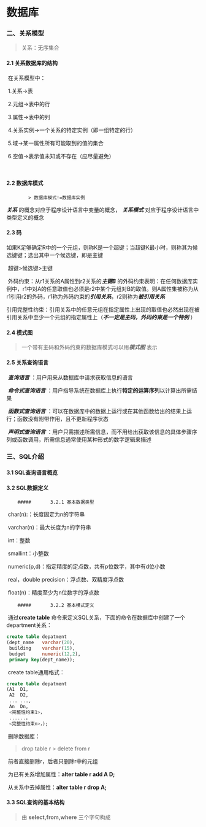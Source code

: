 # 数据库

### 二、关系模型

> 关系：无序集合

#### 2.1 关系数据库的结构

​		在关系模型中：

​			1.关系->表

​			2.元组->表中的行

​			3.属性->表中的列

​			4.关系实例->一个关系的特定实例（即一组特定的行）

​			5.域->某一属性所有可能取到的值的集合

​			6.空值->表示值未知或不存在（应尽量避免）

​		

#### 2.2 数据库模式

			> 数据库模式!=数据库实例

***关系*** 的概念对应于程序设计语言中变量的概念， ***关系模式*** 对应于程序设计语言中类型定义的概念



#### 2.3 码

​		如果K足够确定R中的一个元组，则称K是一个超键；当超键K最小时，则称其为候选键键；选出其中一个候选键，即是主键

​		超键>候选键>主键

​		外码约束：从r1关系的A属性到r2关系的***主键B*** 的外码约束表明：在任何数据库实例中，r1中对A的任意取值也必须是r2中某个元组对B的取值。则A属性集被称为从				  r1引用r2的外码，r1称为外码约束的***引用关系***，r2则称为***被引用关系***

​		引用完整性约束：引用关系中的任意元组在指定属性上出现的取值也必然出现在被引用关系中至少一个元组的指定属性上（***不一定是主码，外码约束是一个特例*** ）



#### 2.4 模式图

>一个带有主码和外码约束的数据库模式可以用***模式图*** 表示



#### 2.5 关系查询语言

​		***查询语言*** ：用户用来从数据库中请求获取信息的语言

​		***命令式查询语言*** ：用户指导系统在数据库上执行**特定的运算序列**以计算出所需结果

​		***函数式查询语言*** ：可以在数据库中的数据上运行或在其他函数给出的结果上运行；函数没有附带作用，且不更新程序状态

​		***声明式查询语言*** ：用户只需描述所需信息，而不用给出获取该信息的具体步骤序列或函数调用，所需信息通常使用某种形式的数字逻辑来描述 



### 三、SQL介绍

#### 3.1 SQL查询语言概览



#### 3.2 SQL数据定义

		#####  		3.2.1 基本数据类型

​						char(n):：长度固定为n的字符串

​						varchar(n)：最大长度为n的字符串

​						int：整数

​						smallint：小整数

​						numeric(p,d)：指定精度的定点数，共有p位数字，其中有d位小数

​						real，double precision：浮点数、双精度浮点数

​						float(n)：精度至少为n位数字的浮点数

		##### 		3.2.2 基本模式定义

​						通过**create table** 命令来定义SQL关系，下面的命令在数据库中创建了一个department关系：

```sql
create table depatment
(dept_name   varchar(20),
 building    varchar(15),
 budget    	 numeric(12,2),
 primary key(dept_name));
```

​							create table通用格式：

```sql
create table depatment
(A1  D1,
 A2  D2,
 ... ...,
 An  Dn,
 <完整性约束1>，
 ......，
 <完整性约束n>，);
```

​						删除数据库：

>drop table r > delete from r

​						前者直接删除r，后者只删除r中的元组

​						为已有关系增加属性：**alter table r add A D;**

​						从关系中去掉属性：**alter table r drop A;**

#### 3.3 SQL查询的基本结构

>由 **select,from,where** 三个字句构成







